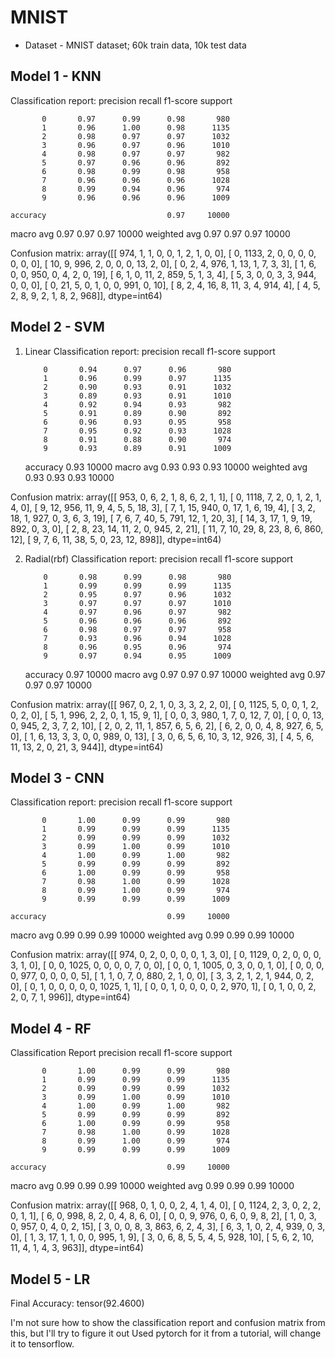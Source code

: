 # MNIST
- Dataset - MNIST dataset; 60k train data, 10k test data

## Model 1 - KNN
Classification report:
              precision    recall  f1-score   support

           0       0.97      0.99      0.98       980
           1       0.96      1.00      0.98      1135
           2       0.98      0.97      0.97      1032
           3       0.96      0.97      0.96      1010
           4       0.98      0.97      0.97       982
           5       0.97      0.96      0.96       892
           6       0.98      0.99      0.98       958
           7       0.96      0.96      0.96      1028
           8       0.99      0.94      0.96       974
           9       0.96      0.96      0.96      1009

    accuracy                           0.97     10000
   macro avg       0.97      0.97      0.97     10000
weighted avg       0.97      0.97      0.97     10000

Confusion matrix:
array([[ 974,    1,    1,    0,    0,    1,    2,    1,    0,    0],
       [   0, 1133,    2,    0,    0,    0,    0,    0,    0,    0],
       [  10,    9,  996,    2,    0,    0,    0,   13,    2,    0],
       [   0,    2,    4,  976,    1,   13,    1,    7,    3,    3],
       [   1,    6,    0,    0,  950,    0,    4,    2,    0,   19],
       [   6,    1,    0,   11,    2,  859,    5,    1,    3,    4],
       [   5,    3,    0,    0,    3,    3,  944,    0,    0,    0],
       [   0,   21,    5,    0,    1,    0,    0,  991,    0,   10],
       [   8,    2,    4,   16,    8,   11,    3,    4,  914,    4],
       [   4,    5,    2,    8,    9,    2,    1,    8,    2,  968]],
      dtype=int64)

## Model 2 - SVM

1. Linear
Classification report:
              precision    recall  f1-score   support

           0       0.94      0.97      0.96       980
           1       0.96      0.99      0.97      1135
           2       0.90      0.93      0.91      1032
           3       0.89      0.93      0.91      1010
           4       0.92      0.94      0.93       982
           5       0.91      0.89      0.90       892
           6       0.96      0.93      0.95       958
           7       0.95      0.92      0.93      1028
           8       0.91      0.88      0.90       974
           9       0.93      0.89      0.91      1009

    accuracy                           0.93     10000
   macro avg       0.93      0.93      0.93     10000
weighted avg       0.93      0.93      0.93     10000

Confusion matrix:
array([[ 953,    0,    6,    2,    1,    8,    6,    2,    1,    1],
       [   0, 1118,    7,    2,    0,    1,    2,    1,    4,    0],
       [   9,   12,  956,   11,    9,    4,    5,    5,   18,    3],
       [   7,    1,   15,  940,    0,   17,    1,    6,   19,    4],
       [   3,    2,   18,    1,  927,    0,    3,    6,    3,   19],
       [   7,    6,    7,   40,    5,  791,   12,    1,   20,    3],
       [  14,    3,   17,    1,    9,   19,  892,    0,    3,    0],
       [   2,    8,   23,   14,   11,    2,    0,  945,    2,   21],
       [  11,    7,   10,   29,    8,   23,    8,    6,  860,   12],
       [   9,    7,    6,   11,   38,    5,    0,   23,   12,  898]],
      dtype=int64)

2. Radial(rbf)
Classification report:
              precision    recall  f1-score   support

           0       0.98      0.99      0.98       980
           1       0.99      0.99      0.99      1135
           2       0.95      0.97      0.96      1032
           3       0.97      0.97      0.97      1010
           4       0.97      0.96      0.97       982
           5       0.96      0.96      0.96       892
           6       0.98      0.97      0.97       958
           7       0.93      0.96      0.94      1028
           8       0.96      0.95      0.96       974
           9       0.97      0.94      0.95      1009

    accuracy                           0.97     10000
   macro avg       0.97      0.97      0.97     10000
weighted avg       0.97      0.97      0.97     10000

Confusion matrix:
array([[ 967,    0,    2,    1,    0,    3,    3,    2,    2,    0],
       [   0, 1125,    5,    0,    0,    1,    2,    0,    2,    0],
       [   5,    1,  996,    2,    2,    0,    1,   15,    9,    1],
       [   0,    0,    3,  980,    1,    7,    0,   12,    7,    0],
       [   0,    0,   13,    0,  945,    2,    3,    7,    2,   10],
       [   2,    0,    2,   11,    1,  857,    6,    5,    6,    2],
       [   6,    2,    0,    0,    4,    8,  927,    6,    5,    0],
       [   1,    6,   13,    3,    3,    0,    0,  989,    0,   13],
       [   3,    0,    6,    5,    6,   10,    3,   12,  926,    3],
       [   4,    5,    6,   11,   13,    2,    0,   21,    3,  944]],
      dtype=int64)

## Model 3 - CNN
Classification report:
              precision    recall  f1-score   support

           0       1.00      0.99      0.99       980
           1       0.99      0.99      0.99      1135
           2       0.99      0.99      0.99      1032
           3       0.99      1.00      0.99      1010
           4       1.00      0.99      1.00       982
           5       0.99      0.99      0.99       892
           6       1.00      0.99      0.99       958
           7       0.98      1.00      0.99      1028
           8       0.99      1.00      0.99       974
           9       0.99      0.99      0.99      1009

    accuracy                           0.99     10000
   macro avg       0.99      0.99      0.99     10000
weighted avg       0.99      0.99      0.99     10000

Confusion matrix:
array([[ 974,    0,    2,    0,    0,    0,    0,    1,    3,    0],
       [   0, 1129,    0,    2,    0,    0,    0,    3,    1,    0],
       [   0,    0, 1025,    0,    0,    0,    0,    7,    0,    0],
       [   0,    0,    1, 1005,    0,    3,    0,    0,    1,    0],
       [   0,    0,    0,    0,  977,    0,    0,    0,    0,    5],
       [   1,    1,    0,    7,    0,  880,    2,    1,    0,    0],
       [   3,    3,    2,    1,    2,    1,  944,    0,    2,    0],
       [   0,    1,    0,    0,    0,    0,    0, 1025,    1,    1],
       [   0,    0,    1,    0,    0,    0,    0,    2,  970,    1],
       [   0,    1,    0,    0,    2,    2,    0,    7,    1,  996]],
      dtype=int64)

## Model 4 - RF
Classification Report
               precision    recall  f1-score   support

           0       1.00      0.99      0.99       980
           1       0.99      0.99      0.99      1135
           2       0.99      0.99      0.99      1032
           3       0.99      1.00      0.99      1010
           4       1.00      0.99      1.00       982
           5       0.99      0.99      0.99       892
           6       1.00      0.99      0.99       958
           7       0.98      1.00      0.99      1028
           8       0.99      1.00      0.99       974
           9       0.99      0.99      0.99      1009

    accuracy                           0.99     10000
   macro avg       0.99      0.99      0.99     10000
weighted avg       0.99      0.99      0.99     10000

Confusion matrix: 
array([[ 968,    0,    1,    0,    0,    2,    4,    1,    4,    0],
       [   0, 1124,    2,    3,    0,    2,    2,    0,    1,    1],
       [   6,    0,  998,    8,    2,    0,    4,    8,    6,    0],
       [   0,    0,    9,  976,    0,    6,    0,    9,    8,    2],
       [   1,    0,    3,    0,  957,    0,    4,    0,    2,   15],
       [   3,    0,    0,    8,    3,  863,    6,    2,    4,    3],
       [   6,    3,    1,    0,    2,    4,  939,    0,    3,    0],
       [   1,    3,   17,    1,    1,    0,    0,  995,    1,    9],
       [   3,    0,    6,    8,    5,    5,    4,    5,  928,   10],
       [   5,    6,    2,   10,   11,    4,    1,    4,    3,  963]],
      dtype=int64)

## Model 5 - LR
Final Accuracy: tensor(92.4600)

I'm not sure how to show the classification report and confusion matrix from this, but I'll try to figure it out
Used pytorch for it from a tutorial, will change it to tensorflow. 
